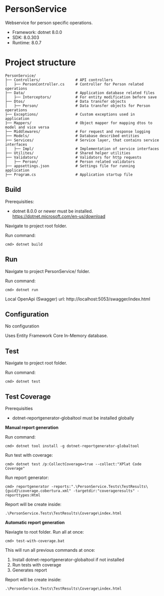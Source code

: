 # PersonService

Webservice for person specific operations. 
- Framework: dotnet 8.0.0 
- SDK: 8.0.303 
- Runtime: 8.0.7

# Project structure

```
PersonService/
├── Controllers/                # API controllers
│   ├── PersonController.cs     # Controller for Person related operations   
├── Data/                       # Application database related files
│   ├── Interceptors/           # For entity modification before save
├── Dtos/                       # Data transfer objects
│   ├── Person/                 # Data transfer objects for Person operations
├── Exceptions/                 # Custom exceptions used in application
├── Mappers/                    # Object mapper for mapping dtos to model and vice versa
├── Middlewares/                # For request and response logging
├── Models/                     # Database described entities
├── Services/                   # Service layer, that contains service interfaces
│   ├── Impl/                   # Implementation of service interfaces
├── Utilites/                   # Shared helper utilities
├── Validators/                 # Validators for http requests
│   ├── Person/                 # Person related validators
├── appsettings.json            # Settings file for running application
├── Program.cs                  # Application startup file
```


## Build

Prerequisities:
 - dotnet 8.0.0 or newer must be installed. https://dotnet.microsoft.com/en-us/download

Navigate to project root folder.

Run command:

`cmd> dotnet build`

## Run
Navigate to project PersonService/ folder.

Run command:

`cmd> dotnet run`

Local OpenApi (Swagger) url: http://localhost:5053/swagger/index.html

## Configuration
No configuration 

Uses Entity Framework Core In-Memory database. 

## Test
Navigate to project root folder.

Run command:

`cmd> dotnet test`

## Test Coverage
Prerequisities
- dotnet-reportgenerator-globaltool must be installed globally

**Manual report generation**

Run command:

`cmd> dotnet tool install -g dotnet-reportgenerator-globaltool`
 
Run test with coverage:

`cmd> dotnet test /p:CollectCoverage=true --collect:"XPlat Code Coverage"`

Run report generator:

`cmd> reportgenerator -reports:".\PersonService.Tests\TestResults\{guid}\coverage.cobertura.xml" -targetdir:"coverageresults" -reporttypes:Html`

Report will be create inside:

`.\PersonService.Tests\TestResults\Coverage\index.html`


**Automatic report generation**

Naviagte to root folder.
Run all at once:

`cmd> test-with-coverage.bat`

This will run all previous commands at once:
1. Install dotnet-reportgenerator-globaltool if not installed
2. Run tests with coverage
3. Generates report

Report will be create inside:

`.\PersonService.Tests\TestResults\Coverage\index.html`

